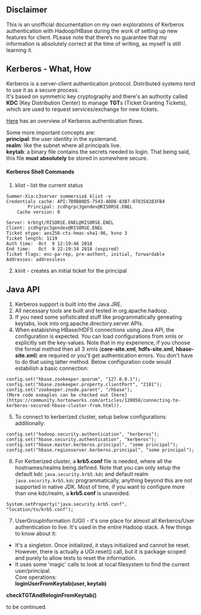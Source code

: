 ## Disclaimer

This is an unofficial documentation on my own explorations of Kerberos authentication with Hadoop/HBase during the work of setting up new features for client. PLease note that there’s no guarantee that my information is absolutely correct at the time of writing, as myself is still learning it.

## Kerberos - What, How
Kerberos is a server-client authentication protocol. Distributed systems tend to use it as a secure process.  
It's based on symmetric key cryptography and there's an authority called **KDC** (Key Distribution Center) to manage **TGT**s (Ticket Granting Tickets), which are used to request services/exchange for new tickets.

[Here](https://www.hack2secure.com/blogs/how-kerberos-authentication-works) has an overview of Kerberos authentication flows.

Some more important concepts are:  
**principal**: the user identity in the systemand.  
**realm**: like the subnet where all principals live.  
**keytab**: a binary file contains the secrets needed to login. That being said, this file **must absolutely** be stored in somewhere secure.

#### Kerberos Shell Commands
1. klist - list the current status
```
Summer-Xia:c3server summerxia$ klist -v
Credentials cache: API:7B9B80D5-7543-4DD8-83B7-078358283FB4
        Principal: zcdhgrpc3gendev@RISORSE.ENEL
    Cache version: 0

Server: krbtgt/RISORSE.ENEL@RISORSE.ENEL
Client: zcdhgrpc3gendev@RISORSE.ENEL
Ticket etype: aes256-cts-hmac-sha1-96, kvno 3
Ticket length: 1119
Auth time:  Oct  9 12:19:46 2018
End time:   Oct  9 22:19:34 2018 (expired)
Ticket flags: enc-pa-rep, pre-authent, initial, forwardable
Addresses: addressless
```
2. kinit - creates an initial ticket for the principal

## Java API 
1. Kerberos support is built into the Java JRE.
2. All necessary tools are built and tested in org.apache.hadoop . 
3. If you need some sofisticated stuff like programmatically geneating keytabs, look into org.apache.directory.server APIs.
4. When estabishing HBase/HDFS connections using Java API, the configuration is expected. You can load configurations from xmls or explicitly set the key-values. Note that in my experience, if you choose the formal method then all 3 xmls (**core-site.xml**, **hdfs-site.xml**, **hbase-site.xml**) are required or you'll get authentication errors. You don't have to do that using latter method. Below configuration code would estabilish a basic connection:
```
config.set("hbase.zookeeper.quorum", "127.0.0.1");
config.set("hbase.zookeeper.property.clientPort", "2181");
config.set("zookeeper.znode.parent", "/hbase");
(More code exmaples can be checked out [here](https://community.hortonworks.com/articles/120858/connecting-to-kerberos-secured-hbase-cluster-from.html)).
```
5. To connect to kerberized cluster, setup below configurations additionally:
```
config.set("hadoop.security.authentication", "kerberos");
config.set("hbase.security.authentication", "kerberos");
config.set("hbase.master.kerberos.principal", "some principal");
config.set("hbase.regionserver.kerberos.principal", "some principal");
```
6. For Kerberized cluster, a **krb5.conf** file is needed, where all the hostnames/realms being defined. Note that you can only setup the default kdc `java.security.krb5.kdc` and default realm `java.security.krb5.kdc` programmatically, anything beyond this are not supported in native JDK. Most of time, if you want to configure more than one kdc/realm, a **krb5.conf** is unavoided.
```
System.setProperty("java.security.krb5.conf", "location/to/krb5.conf");
```
7. UserGroupInformation (UGI) - it's one place for almost all Kerberos/User authentication to live. It's used in the entire Hadoop stack. A few things to know about it:
* It's a singleton. Once initialized, it stays initialized and cannot be reset. However, there is actually a UGI.reset() call, but it is package scoped and purely to allow tests to reset the information.
* It uses some 'magic' calls to look at local filesystem to find the current user/principal.  
Core operations:  
**loginUserFromKeytab(user, keytab)** 

**checkTGTAndReloginFromKeytab()**

to be continued.
